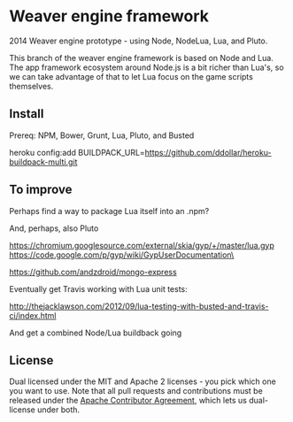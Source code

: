 # Weaver engine framework

2014 Weaver engine prototype - using Node, NodeLua, Lua, and Pluto. 

This branch of the weaver engine framework is based on Node and Lua. The app framework ecosystem around Node.js is a bit richer than Lua's, so we can take advantage of that to let Lua focus on the game scripts themselves. 


## Install

Prereq: NPM, Bower, Grunt, Lua, Pluto, and Busted


heroku config:add BUILDPACK_URL=https://github.com/ddollar/heroku-buildpack-multi.git



## To improve

Perhaps find a way to package Lua itself into an .npm?

And, perhaps, also Pluto

https://chromium.googlesource.com/external/skia/gyp/+/master/lua.gyp
https://code.google.com/p/gyp/wiki/GypUserDocumentation\


https://github.com/andzdroid/mongo-express


Eventually get  Travis working with Lua unit tests:

http://thejacklawson.com/2012/09/lua-testing-with-busted-and-travis-ci/index.html

And get a combined Node/Lua buildback going


## License

Dual licensed under the MIT and Apache 2 licenses - you pick which one you want to use. Note that all pull requests and contributions must be released under the [Apache Contributor Agreement](http://imageresizing.net/licenses/contribute), which lets us dual-license under both.